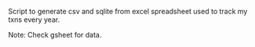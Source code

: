 Script to generate csv and sqlite from excel spreadsheet used to track my txns every year.

Note: Check gsheet for data.
